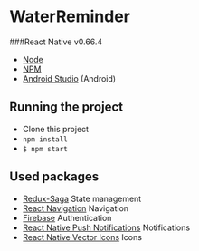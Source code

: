# WaterReminder


###React Native v0.66.4

- [Node](http://nodejs.org/)
- [NPM](https://www.npmjs.com/)
- [Android Studio](https://developer.android.com/studio) (Android)

## Running the project

- Clone this project
- `npm install`
- `$ npm start`

## Used packages

- [Redux-Saga](https://redux-saga.js.org/) State management
- [React Navigation](https://reactnavigation.org/) Navigation
- [Firebase](https://firebase.google.com/) Authentication
- [React Native Push Notifications](https://github.com/zo0r/react-native-push-notification) Notifications
- [React Native Vector Icons](https://github.com/oblador/react-native-vector-icons) Icons
